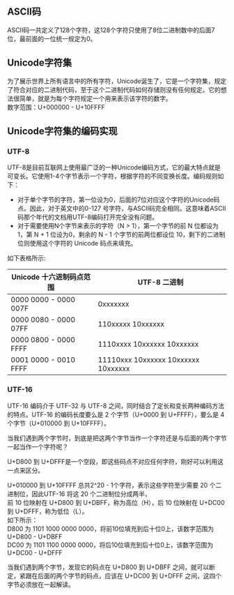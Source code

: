 ## ASCII码
ASCII码一共定义了128个字符，这128个字符只使用了8位二进制数中的后面7位，最前面的一位统一规定为0。

## Unicode字符集
为了展示世界上所有语言中的所有字符，Unicode诞生了，它是一个字符集，规定了符合对应的二进制代码，至于这个二进制代码如何存储则没有任何规定。它的想法很简单，就是为每个字符规定一个用来表示该字符的数字。  
数字范围：U+000000 - U+10FFFF

## Unicode字符集的编码实现
### UTF-8
UTF-8是目前互联网上使用最广泛的一种Unicode编码方式，它的最大特点就是可变长。它使用1-4个字节表示一个字符，根据字符的不同变换长度。编码规则如下：
+ 对于单个字节的字符，第一位设为0，后面的7位对应这个字符的Unicode码点。因此，对于英文中的0-127 号字符，与ASCII码完全相同。这意味着ASCII码那个年代的文档用UTF-8编码打开完全没有问题。
+ 对于需要使用N个字节来表示的字符（N > 1），第一个字节的前 N 位都设为 1，第 N + 1 位设为0，剩余的 N - 1 个字节的前两位都设位 10，剩下的二进制位则使用这个字符的 Unicode 码点来填充。

如下表格所示: 

|Unicode 十六进制码点范围 | UTF-8 二进制|
| -------------------- | --------- | 
|0000 0000 - 0000 007F | 0xxxxxxx|
|0000 0080 - 0000 07FF | 110xxxxx 10xxxxxx|
|0000 0800 - 0000 FFFF | 1110xxxx 10xxxxxx 10xxxxxx|
|0001 0000 - 0010 FFFF | 11110xxx 10xxxxxx 10xxxxxx 10xxxxxx|
### UTF-16
UTF-16 编码介于 UTF-32 与 UTF-8 之间，同时结合了定长和变长两种编码方法的特点。UTF-16 的编码长度要么是 2 个字节（U+0000 到 U+FFFF），要么是 4 个字节（U+010000 到 U+10FFFF）。

当我们遇到两个字节时，到底是把这两个字节当作一个字符还是与后面的两个字节一起当作一个字符呢？

U+D800 到 U+DFFF是一个空段，即这些码点不对应任何字符，刚好可以利用这一点来区分。

U+010000 到 U+10FFFF 总共2^20 - 1个字符，表示这些字符至少需要 20 个二进制位，因此UTF-16 将这 20 个二进制位分成两半，  
前 10 位映射在 U+D800 到 U+DBFF，称为高位（H），后 10 位映射在 U+DC00 到 U+DFFF，称为低位（L）。  
如下所示：  
D800 为 1101 1000 0000 0000，将前10位填充到后十位0上，该数字范围为 U+D800 - U+DBFF  
DC00 为 1101 1100 0000 0000，将后10位填充到后十位0上，该数字范围为 U+DC00 - U+DFFF

当我们遇到两个字节，发现它的码点在 U+D800 到 U+DBFF 之间，就可以断定，紧跟在后面的两个字节的码点，应该在 U+DC00 到 U+DFFF 之间，这四个字节必须放在一起解读。
